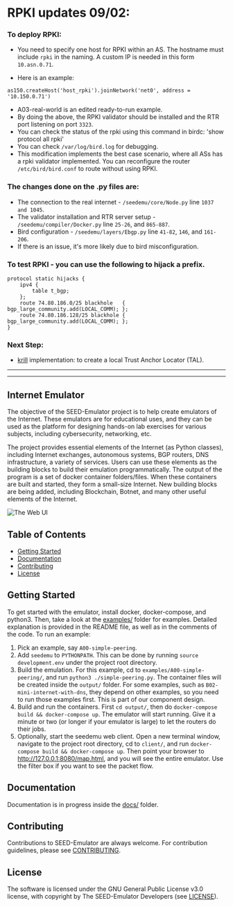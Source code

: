 # RPKI updates 09/02:

### To deploy RPKI:
- You need to specify one host for RPKI within an AS. The hostname must include `rpki` in the naming. A custom IP is needed in this form `10.asn.0.71`.  

- Here is an example:
```
as150.createHost('host_rpki').joinNetwork('net0', address = '10.150.0.71')
```
- A03-real-world is an edited ready-to-run example.
- By doing the above, the RPKI validator should be installed and the RTR port listening on port `3323`.
- You can check the status of the rpki using this command in birdc: 'show protocol all rpki'
- You can check `/var/log/bird.log` for debugging.
- This modification implements the best case scenario, where all ASs has a rpki validator implemented. You can reconfigure the router `/etc/bird/bird.conf` to route without using RPKI.

### The changes done on the .py files are:

- The connection to the real internet - `/seedemu/core/Node.py` line `1037 and 1045`.
- The validator installation and RTR server setup - `/seedemu/compiler/Docker.py` line `25-26`, and `865-887`.
- Bird configuration - `/seedemu/layers/Ebgp.py` line `41-82`, `146`, and `161-206`. 
- If there is an issue, it's more likely due to bird misconfiguration.

### To test RPKI - you can use the following to hijack a prefix.
```
protocol static hijacks {
    ipv4 {
        table t_bgp;
    };
    route 74.80.186.0/25 blackhole   { bgp_large_community.add(LOCAL_COMM); };
    route 74.80.186.128/25 blackhole { bgp_large_community.add(LOCAL_COMM); };
}
```

### Next Step:
- [krill](https://krill.docs.nlnetlabs.nl/en/stable/testbed.html) implementation: to create a local Trust Anchor Locator (TAL).

--------------------------------------------------------------------------------------
--------------------------------------------------------------------------------------
Internet Emulator
---

The objective of the SEED-Emulator project is to help create emulators of
the Internet. These emulators are for educational uses, and they can be
used as the platform for designing hands-on lab exercises for various subjects,
including cybersecurity, networking, etc.

The project provides essential elements of the Internet (as Python classes), including
Internet exchanges, autonomous systems, BGP routers, DNS infrastructure,
a variety of services. Users can use these elements as the building blocks
to build their emulation programmatically. The output of the program
is a set of docker container folders/files. When these containers are built and
started, they form a small-size Internet. New building blocks are being added,
including Blockchain, Botnet, and many other useful elements of the Internet.

![The Web UI](docs/assets/web-ui.png)

## Table of Contents

-  [Getting Started](#getting-started)
-  [Documentation](#documentation)
-  [Contributing](#contributing)
-  [License](#license)


## Getting Started

To get started with the emulator, install docker, docker-compose, and python3. Then, take a look at the [examples/](./examples/) folder for examples. Detailed explanation is provided in the README file, as well as in the comments of the code. To run an example:

1. Pick an example, say `A00-simple-peering`.
2. Add `seedemu` to `PYTHONPATH`. This can be done by running `source development.env` under the project root directory.
3. Build the emulation. For this example, cd to `examples/A00-simple-peering/`, and run `python3 ./simple-peering.py`. The container files will be created inside the `output/` folder. For some examples, such as `B02-mini-internet-with-dns`, they depend on other examples, so you need to run those examples first. This is part of our component design.
4. Build and run the containers. First `cd output/`, then do `docker-compose build && docker-compose up`. The emulator will start running. Give it a minute or two (or longer if your emulator is large) to let the routers do their jobs.
5. Optionally, start the seedemu web client. Open a new terminal window, navigate to the project root directory, cd to `client/`, and run `docker-compose build && docker-compose up`. Then point your browser to http://127.0.0.1:8080/map.html, and you will see the entire emulator. Use the filter box if you want to see the packet flow.

## Documentation

Documentation is in progress inside the [docs/](./docs/) folder.

## Contributing

Contributions to SEED-Emulator are always welcome. For contribution guidelines, please see [CONTRIBUTING](./CONTRIBUTING.md).

## License

The software is licensed under the GNU General Public License v3.0 license, with copyright by The SEED-Emulator Developers (see [LICENSE](./LICENSE.txt)).
